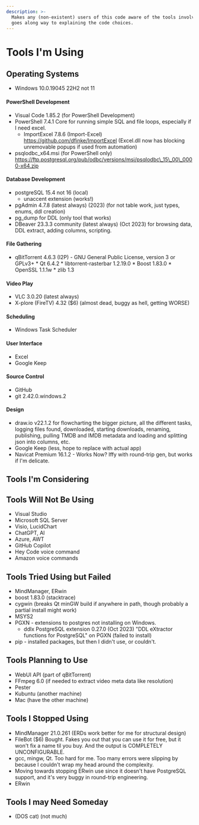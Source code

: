 ```yaml
---
description: >-
  Makes any (non-existent) users of this code aware of the tools involved, which
  goes along way to explaining the code choices.
---
```


# Tools I'm Using

## Operating Systems

* Windows 10.0.19045 22H2 not 11

#### PowerShell Development

* Visual Code 1.85.2 (for PowerShell Development)
* PowerShell 7.4.1 Core for running simple SQL and file loops, especially if I need excel.
  * ImportExcel 7.8.6 (Import-Excel) https://github.com/dfinke/ImportExcel (Excel.dll now has blocking unremovable popups if used from automation)
* psqlodbc\_x64.msi (for PowerShell only) https://ftp.postgresql.org/pub/odbc/versions/msi/psqlodbc\_15\_00\_0000-x64.zip

#### Database Development

* postgreSQL 15.4 not 16 (local)
  * unaccent extension (works!)
* pgAdmin 4.7.8 (latest always) (2023) (for not table work, just types, enums, ddl creation)
* pg\_dump for DDL (only tool that works)
* DBeaver 23.3.3 community (latest always) (Oct 2023) for browsing data, DDL extract, adding columns, scripting.

#### File Gathering

* qBitTorrent 4.6.3 (I2P) - GNU General Public License, version 3 or GPLv3+ \* Qt 6.4.2 \* libtorrent-rasterbar 1.2.19.0 \* Boost 1.83.0 \* OpenSSL 1.1.1w \* zlib 1.3

#### Video Play

* VLC 3.0.20 (latest always)
* X-plore (FireTV) 4.32 ($6) (almost dead, buggy as hell, getting WORSE)

#### Scheduling

* Windows Task Scheduler

#### User Interface

* Excel
* Google Keep

#### Source Control

* GitHub
* git 2.42.0.windows.2

#### Design

* draw.io v22.1.2 for flowcharting the bigger picture, all the different tasks, logging files found, downloaded, starting downloads, renaming, publishing, pulling TMDB and IMDB metadata and loading and splitting json into columns, etc.
* Google Keep (less, hope to replace with actual app)
* Navicat Premium 16.1.2 - Works Now? Iffy with round-trip gen, but works if I'm delicate.

## Tools I'm Considering

## Tools Will Not Be Using

* Visual Studio
* Microsoft SQL Server
* Visio, LucidChart
* ChatGPT, AI
* Azure, AWT
* GitHub Copilot
* Hey Code voice command
* Amazon voice commands

## Tools Tried Using but Failed

* MindManager, ERwin
* boost 1.83.0 (stacktrace)
* cygwin (breaks Qt minGW build if anywhere in path, though probably a partial install might work)
* MSYS2
* PGXN - extensions to postgres not installing on Windows.
  * ddlx PostgreSQL extension 0.27.0 (Oct 2023) "DDL eXtractor functions for PostgreSQL" on PGXN (failed to install)
* pip - installed packages, but then I didn't use, or couldn't.

## Tools Planning to Use

* WebUI API (part of qBitTorrent)
* FFmpeg 6.0 (if needed to extract video meta data like resolution)
* Pester
* Kubuntu (another machine)
* Mac (have the other machine)

## Tools I Stopped Using

* MindManager 21.0.261 (ERDs work better for me for structural design)
* FileBot ($6) Bought. Fakes you out that you can use it for free, but it won't fix a name til you buy. And the output is COMPLETELY UNCONFIGURABLE.
* gcc, mingw, Qt. Too hard for me. Too many errors were slipping by because I couldn't wrap my head around the complexity.
* Moving towards stopping ERwin use since it doesn't have PostgreSQL support, and it's very buggy in round-trip engineering.
* ERwin

## Tools I may Need Someday

* (DOS cat) (not much)
